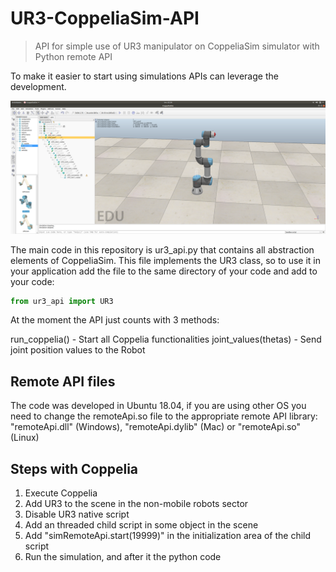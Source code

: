 # UR3-CoppeliaSim-API
> API for simple use of UR3 manipulator on CoppeliaSim simulator with Python remote API

To make it easier to start using simulations APIs can leverage the development.

![](Images/ur3_sim.png)

The main code in this repository is ur3_api.py that contains all abstraction elements of CoppeliaSim. This file implements the UR3 class, so to use it in your application add the file to the same directory of your code and add to your code:

```python
from ur3_api import UR3
```

At the moment the API just counts with 3 methods:

run_coppelia() - Start all Coppelia functionalities
joint_values(thetas) - Send joint position values to the Robot

## Remote API files

The code was developed in Ubuntu 18.04, if you are using other OS you need to change the remoteApi.so file to the appropriate remote API library: "remoteApi.dll" (Windows), "remoteApi.dylib" (Mac) or "remoteApi.so" (Linux)

## Steps with Coppelia

1. Execute Coppelia
2. Add UR3 to the scene in the non-mobile robots sector
3. Disable UR3 native script
4. Add an threaded child script in some object in the scene
5. Add "simRemoteApi.start(19999)" in the initialization area of the child script
6. Run the simulation, and after it the python code 
